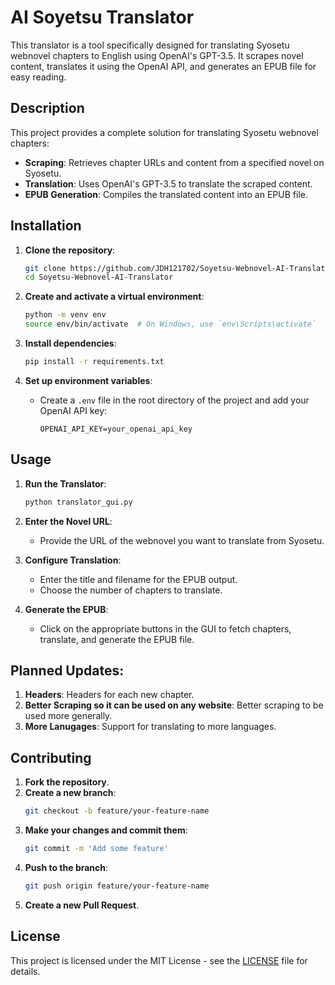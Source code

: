 # AI Soyetsu Translator

This translator is a tool specifically designed for translating Syosetu webnovel chapters to English using OpenAI's GPT-3.5. It scrapes novel content, translates it using the OpenAI API, and generates an EPUB file for easy reading.

## Description

This project provides a complete solution for translating Syosetu webnovel chapters:
- **Scraping**: Retrieves chapter URLs and content from a specified novel on Syosetu.
- **Translation**: Uses OpenAI's GPT-3.5 to translate the scraped content.
- **EPUB Generation**: Compiles the translated content into an EPUB file.

## Installation

1. **Clone the repository**:
    ```sh
    git clone https://github.com/JDH121702/Soyetsu-Webnovel-AI-Translator
    cd Soyetsu-Webnovel-AI-Translator
    ```

2. **Create and activate a virtual environment**:
    ```sh
    python -m venv env
    source env/bin/activate  # On Windows, use `env\Scripts\activate`
    ```

3. **Install dependencies**:
    ```sh
    pip install -r requirements.txt
    ```

4. **Set up environment variables**:
    - Create a `.env` file in the root directory of the project and add your OpenAI API key:
      ```plaintext
      OPENAI_API_KEY=your_openai_api_key
      ```

## Usage

1. **Run the Translator**:
    ```sh
    python translator_gui.py
    ```

2. **Enter the Novel URL**:
    - Provide the URL of the webnovel you want to translate from Syosetu.

3. **Configure Translation**:
    - Enter the title and filename for the EPUB output.
    - Choose the number of chapters to translate.

4. **Generate the EPUB**:
    - Click on the appropriate buttons in the GUI to fetch chapters, translate, and generate the EPUB file.

## Planned Updates:

1. **Headers**: Headers for each new chapter.
2. **Better Scraping so it can be used on any website**: Better scraping to be used more generally.
3. **More Lanugages**: Support for translating to more languages.

## Contributing

1. **Fork the repository**.
2. **Create a new branch**:
    ```sh
    git checkout -b feature/your-feature-name
    ```
3. **Make your changes and commit them**:
    ```sh
    git commit -m 'Add some feature'
    ```
4. **Push to the branch**:
    ```sh
    git push origin feature/your-feature-name
    ```
5. **Create a new Pull Request**.

## License

This project is licensed under the MIT License - see the [LICENSE](LICENSE.txt) file for details.

